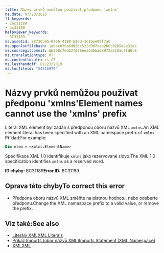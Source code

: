 ```yaml
---
title: Názvy prvků nemůžou používat předponu 'xmlns'
ms.date: 07/20/2015
f1_keywords:
- vbc31189
- bc31189
helpviewer_keywords:
- BC31189
ms.assetid: 88716bb5-6766-4180-b2ed-1d1bee0ff7a6
ms.openlocfilehash: 1ebac070a6d826c525d9d7cab2b6c0285a2e31ac
ms.sourcegitcommit: 6b308cf6d627d78ee36dbbae8972a310ac7fd6c8
ms.translationtype: MT
ms.contentlocale: cs-CZ
ms.lasthandoff: 01/23/2019
ms.locfileid: "54518979"
---
```

# <a name="element-names-cannot-use-the-xmlns-prefix"></a><span data-ttu-id="52388-102">Názvy prvků nemůžou používat předponu 'xmlns'</span><span class="sxs-lookup"><span data-stu-id="52388-102">Element names cannot use the 'xmlns' prefix</span></span>
<span data-ttu-id="52388-103">Literál XML element byl zadán s předponou oboru názvů XML `xmlns`.</span><span class="sxs-lookup"><span data-stu-id="52388-103">An XML element literal has been specified with an XML namespace prefix of `xmlns`.</span></span> <span data-ttu-id="52388-104">Příklad:</span><span class="sxs-lookup"><span data-stu-id="52388-104">For example:</span></span>  
  
```vb  
Dim elem = <xmlns:ElementName>  
```  
  
 <span data-ttu-id="52388-105">Specifikace XML 1.0 identifikuje `xmlns` jako rezervované slovo.</span><span class="sxs-lookup"><span data-stu-id="52388-105">The XML 1.0 specification identifies `xmlns` as a reserved word.</span></span>  
  
 <span data-ttu-id="52388-106">**ID chyby:** BC31189</span><span class="sxs-lookup"><span data-stu-id="52388-106">**Error ID:** BC31189</span></span>  
  
## <a name="to-correct-this-error"></a><span data-ttu-id="52388-107">Oprava této chyby</span><span class="sxs-lookup"><span data-stu-id="52388-107">To correct this error</span></span>  
  
-   <span data-ttu-id="52388-108">Předpona oboru názvů XML změňte na platnou hodnotu, nebo odeberte předponu.</span><span class="sxs-lookup"><span data-stu-id="52388-108">Change the XML namespace prefix to a valid value, or remove the prefix.</span></span>  
  
## <a name="see-also"></a><span data-ttu-id="52388-109">Viz také:</span><span class="sxs-lookup"><span data-stu-id="52388-109">See also</span></span>
- [<span data-ttu-id="52388-110">Literály XML</span><span class="sxs-lookup"><span data-stu-id="52388-110">XML Literals</span></span>](../../visual-basic/language-reference/xml-literals/index.md)
- [<span data-ttu-id="52388-111">Příkaz Imports (obor názvů XML)</span><span class="sxs-lookup"><span data-stu-id="52388-111">Imports Statement (XML Namespace)</span></span>](../../visual-basic/language-reference/statements/imports-statement-xml-namespace.md)
- [<span data-ttu-id="52388-112">XML</span><span class="sxs-lookup"><span data-stu-id="52388-112">XML</span></span>](../../visual-basic/programming-guide/language-features/xml/index.md)
